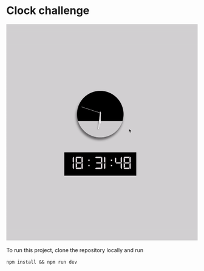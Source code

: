 # Clock challenge 

![Screenshot](docs/screenshot.gif)

To run this project, clone the repository locally and run

```
npm install && npm run dev
```